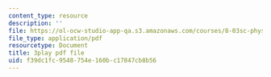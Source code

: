 ```yaml
---
content_type: resource
description: ''
file: https://ol-ocw-studio-app-qa.s3.amazonaws.com/courses/8-03sc-physics-iii-vibrations-and-waves-fall-2016/f39dc1fc9548754e160bc17847cb8b56_In0E5_JrPpo.pdf
file_type: application/pdf
resourcetype: Document
title: 3play pdf file
uid: f39dc1fc-9548-754e-160b-c17847cb8b56
---
```

